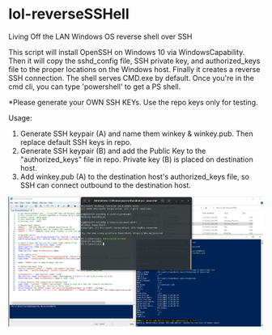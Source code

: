 # lol-reverseSSHell
Living Off the LAN Windows OS reverse shell over SSH

This script will install OpenSSH on Windows 10 via WindowsCapability. Then it will copy the sshd_config file, SSH private key, and authorized_keys file to the proper locations on the Windows host. Finally it creates a reverse SSH connection. The shell serves CMD.exe by default. Once you're in the cmd cli, you can type 'powershell' to get a PS shell. 

*Please generate your OWN SSH KEYs. Use the repo keys only for testing. 

Usage: 
1. Generate SSH keypair (A) and name them winkey & winkey.pub. Then replace default SSH keys in repo.
2. Generate SSH keypair (B) and add the Public Key to the "authorized_keys" file in repo. Private key (B) is placed on destination host. 
3. Add winkey.pub (A) to the destination host's authorized_keys file, so SSH can connect outbound to the destination host. 


![alt text](https://github.com/ArronJablonowski/lol-reverseSSHell/blob/main/image.png?raw=true)

